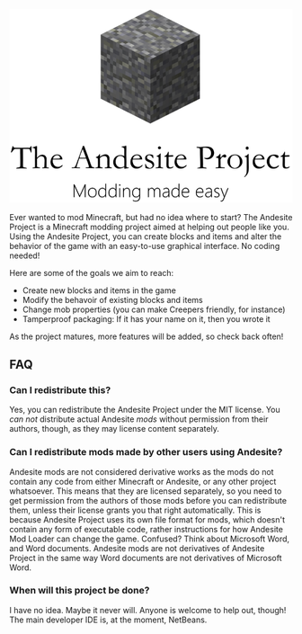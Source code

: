 ![Project Andesite Logo](./docs/resources/logo-8perc.png)

Ever wanted to mod Minecraft, but had no idea where to start? The Andesite Project is a Minecraft modding project aimed at helping out people like you. Using the Andesite Project, you can create blocks and items and alter the behavior of the game with an easy-to-use graphical interface. No coding needed!

Here are some of the goals we aim to reach:

* Create new blocks and items in the game
* Modify the behavoir of existing blocks and items
* Change mob properties (you can make Creepers friendly, for instance)
* Tamperproof packaging: If it has your name on it, then you wrote it

As the project matures, more features will be added, so check back often!

## FAQ

### Can I redistribute this?

Yes, you can redistribute the Andesite Project under the MIT license. You *can not* distribute actual Andesite *mods* without permission from their authors, though, as they may license content separately.

### Can I redistribute mods made by other users using Andesite?

Andesite mods are not considered derivative works as the mods do not contain any code from either Minecraft or Andesite, or any other project whatsoever. This means that they are licensed separately, so you need to get permission from the authors of those mods before you can redistribute them, unless their license grants you that right automatically. This is because Andesite Project uses its own file format for mods, which doesn't contain any form of executable code, rather instructions for how Andesite Mod Loader can change the game. Confused? Think about Microsoft Word, and Word documents. Andesite mods are not derivatives of Andesite Project in the same way Word documents are not derivatives of Microsoft Word.

### When will this project be done?

I have no idea. Maybe it never will. Anyone is welcome to help out, though! The main developer IDE is, at the moment, NetBeans.
